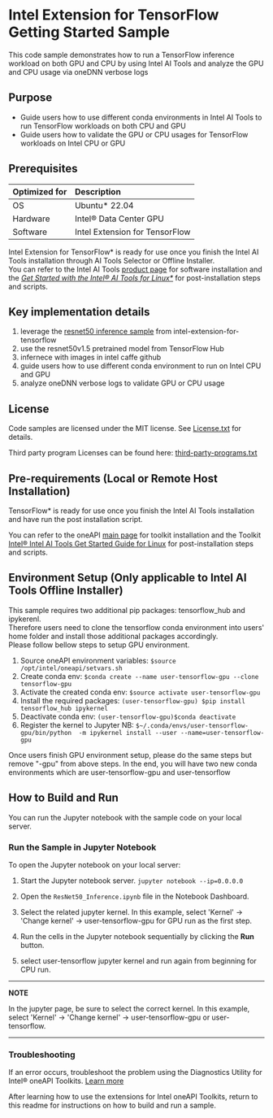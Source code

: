 # Intel Extension for TensorFlow Getting Started Sample
This code sample demonstrates how to run a TensorFlow inference workload on both GPU and CPU by using Intel AI Tools and analyze the GPU and CPU usage via oneDNN verbose logs

## Purpose
  - Guide users how to use different conda environments in Intel AI Tools to run TensorFlow workloads on both CPU and GPU
  - Guide users how to validate the GPU or CPU usages for TensorFlow workloads on Intel CPU or GPU

## Prerequisites

| Optimized for          | Description
|:---                    |:---
| OS                     | Ubuntu* 22.04  
| Hardware               | Intel® Data Center GPU
| Software               | Intel Extension for TensorFlow

Intel Extension for TensorFlow* is ready for use once you finish the Intel AI Tools installation through AI Tools Selector or Offline Installer.   
You can refer to the Intel AI Tools [product page](https://www.intel.com/content/www/us/en/developer/tools/oneapi/ai-analytics-toolkit.html) for software installation and the *[Get Started with the Intel® AI Tools for Linux*](https://software.intel.com/en-us/get-started-with-intel-oneapi-linux-get-started-with-the-intel-ai-analytics-toolkit)* for post-installation steps and scripts.

## Key implementation details
1. leverage the [resnet50 inference sample](https://github.com/intel/intel-extension-for-tensorflow/tree/main/examples/infer_resnet50) from intel-extension-for-tensorflow
2. use the resnet50v1.5 pretrained model from TensorFlow Hub
3. infernece with images in intel caffe github
4. guide users how to use different conda environment to run on Intel CPU and GPU
5. analyze oneDNN verbose logs to validate GPU or CPU usage  

## License
Code samples are licensed under the MIT license. See
[License.txt](https://github.com/oneapi-src/oneAPI-samples/blob/master/License.txt) for details.

Third party program Licenses can be found here: [third-party-programs.txt](https://github.com/oneapi-src/oneAPI-samples/blob/master/third-party-programs.txt)

## Pre-requirements (Local or Remote Host Installation)

TensorFlow* is ready for use once you finish the Intel AI Tools installation and have run the post installation script.

You can refer to the oneAPI [main page](https://software.intel.com/en-us/oneapi) for toolkit installation and the Toolkit [Intel&reg; Intel AI Tools Get Started Guide for Linux](https://software.intel.com/en-us/get-started-with-intel-oneapi-linux-get-started-with-the-intel-ai-analytics-toolkit) for post-installation steps and scripts.

## Environment Setup (Only applicable to Intel AI Tools Offline Installer)
This sample requires two additional pip packages: tensorflow_hub and ipykerenl.  
Therefore users need to clone the tensorflow conda environment into users' home folder and install those additional packages accordingly.   
Please follow bellow steps to setup GPU environment.  

1. Source oneAPI environment variables:  ```$source /opt/intel/oneapi/setvars.sh ```
2. Create conda env:  ```$conda create --name user-tensorflow-gpu --clone tensorflow-gpu ```
3. Activate the created conda env:  ```$source activate user-tensorflow-gpu ```
4. Install the required packages:  ```(user-tensorflow-gpu) $pip install tensorflow_hub ipykernel ```
5. Deactivate conda env:  ```(user-tensorflow-gpu)$conda deactivate ```
6. Register the kernel to Jupyter NB: ``` $~/.conda/envs/user-tensorflow-gpu/bin/python  -m ipykernel install --user --name=user-tensorflow-gpu ```  

Once users finish GPU environment setup, please do the same steps but remove "-gpu" from above steps. 
In the end, you will have two new conda environments which are user-tensorflow-gpu and user-tensorflow

## How to Build and Run

You can run the Jupyter notebook with the sample code on your local
server.



### Run the Sample in Jupyter Notebook<a name="run-as-jupyter-notebook"></a>

To open the Jupyter notebook on your local server:

1. Start the Jupyter notebook server. ``` jupyter notebook --ip=0.0.0.0   ```
   
2. Open the ``ResNet50_Inference.ipynb`` file in the Notebook Dashboard.  

3. Select the related jupyter kernel. In this example, select 'Kernel' -> 'Change kernel' -> user-tensorflow-gpu for GPU run as the first step.  
   
4. Run the cells in the Jupyter notebook sequentially by clicking the **Run** button.  

6. select user-tensorflow jupyter kernel and run again from beginning for CPU run.  


---
**NOTE**

In the jupyter page, be sure to select the correct kernel. In this example, select 'Kernel' -> 'Change kernel' -> user-tensorflow-gpu or user-tensorflow.

---




### Troubleshooting
If an error occurs, troubleshoot the problem using the Diagnostics Utility for Intel® oneAPI Toolkits.
[Learn more](https://software.intel.com/content/www/us/en/develop/documentation/diagnostic-utility-user-guide/top.html)



After learning how to use the extensions for Intel oneAPI Toolkits, return to this readme for instructions on how to build and run a sample.

